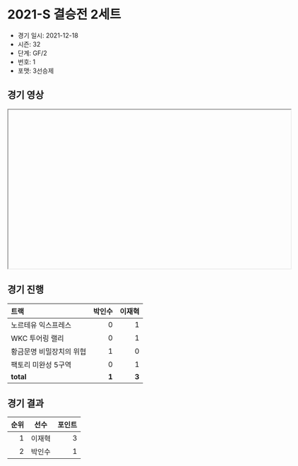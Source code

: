 # 2021-S 결승전 2세트

- 경기 일시: 2021-12-18
- 시즌: 32
- 단계: GF/2
- 번호: 1
- 포맷: 3선승제





## 경기 영상
<iframe width="640" height="360"
src="https://www.youtube.com/embed/39_kJacp8oI">
</iframe>

## 경기 진행

| 트랙 | 박인수 | 이재혁 |
|:---|---:|---:|
| 노르테유 익스프레스 | 0 | 1 |
| WKC 투어링 랠리 | 0 | 1 |
| 황금문명 비밀장치의 위협 | 1 | 0 |
| 팩토리 미완성 5구역 | 0 | 1 |
| __total__ | __1__ | __3__ |




## 경기 결과

| 순위 | 선수 | 포인트 |
|---:|:---:|---:|
| 1 | 이재혁 | 3 |
| 2 | 박인수 | 1 |

